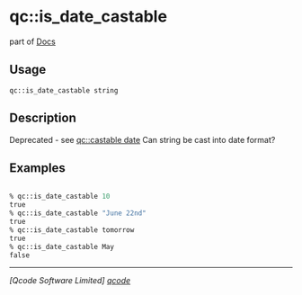 qc::is_date_castable
====================

part of [Docs](../index.md)

Usage
-----
`qc::is_date_castable string`

Description
-----------
Deprecated - see [qc::castable date]
Can string be cast into date format?

Examples
--------
```tcl

% qc::is_date_castable 10
true
% qc::is_date_castable "June 22nd"
true
% qc::is_date_castable tomorrow
true
% qc::is_date_castable May
false
```

----------------------------------
*[Qcode Software Limited] [qcode]*

[qcode]: http://www.qcode.co.uk "Qcode Software"
[qc::castable date]: castable-date.md